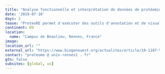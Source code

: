 ```yaml
---
title: "Analyse fonctionnelle et interprétation de données de protéomique avec la plate-forme ProteoRE"
date: '2019-07-10'
days: 2
tease: "ProteoRE permet d'exécuter des outils d'annotation et de visualisation graphique, de construire et de partager des chaînes complètes d'analyse via des interfaces utilisateurs documentées"
continent: EU
location:
  name: "Campus de Beaulieu, Rennes, France"
image: 
location_url: ""
external_url: "https://www.biogenouest.org/actualites/article/10-1107-%C2%AB-analyse-fonctionnelle-et-interpretation-de-donnees-de-proteomique-avec-"
contact: "proteome @ univ-rennes1 . fr"
gtn: false
subsites: [global, us]
---
```

